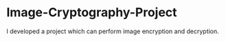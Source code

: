 # Image-Cryptography-Project
I developed a project which can perform image encryption and decryption.
